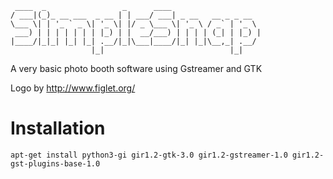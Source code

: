 ```
 ____  _                 _      ____                    
/ ___|(_)_ __ ___  _ __ | | ___/ ___| _ __   __ _ _ __  
\___ \| | '_ ` _ \| '_ \| |/ _ \___ \| '_ \ / _` | '_ \ 
 ___) | | | | | | | |_) | |  __/___) | | | | (_| | |_) |
|____/|_|_| |_| |_| .__/|_|\___|____/|_| |_|\__,_| .__/ 
                  |_|                            |_|    
```

A very basic photo booth software using Gstreamer and GTK

Logo by http://www.figlet.org/

# Installation
```
apt-get install python3-gi gir1.2-gtk-3.0 gir1.2-gstreamer-1.0 gir1.2-gst-plugins-base-1.0
```
